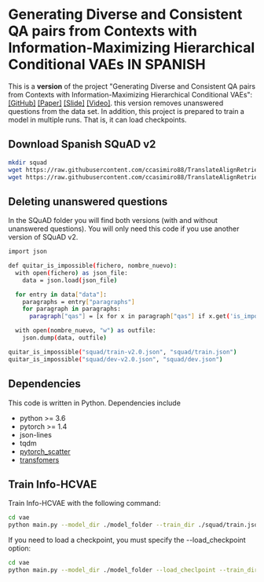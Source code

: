 # Generating Diverse and Consistent QA pairs from Contexts with Information-Maximizing Hierarchical Conditional VAEs IN SPANISH
This is a **version** of the project "Generating Diverse and Consistent QA pairs from Contexts with
Information-Maximizing Hierarchical Conditional VAEs":
[[GitHub]](https://github.com/seanie12/Info-HCVAE) [[Paper]](https://www.aclweb.org/anthology/2020.acl-main.20/) [[Slide]](https://drive.google.com/file/d/17oakiVKIaQ1Y_hSCkGfUIp8P6ORSYjjz/view?usp=sharing) [[Video]](https://slideslive.com/38928851/generating-diverse-and-consistent-qa-pairs-from-contexts-with-informationmaximizing-hierarchical-conditional-vaes).
this version removes unanswered questions from the data set. In addition, this project is prepared to train a model in multiple runs. That is, it can load checkpoints.


## Download Spanish SQuAD v2
```bash
mkdir squad
wget https://raw.githubusercontent.com/ccasimiro88/TranslateAlignRetrieve/c84784219785c1fc05884b26081d9b7b4156c019/SQuAD-es-v2.0/train-v2.0-es.json -O ./squad/train-v2.0.json
wget https://raw.githubusercontent.com/ccasimiro88/TranslateAlignRetrieve/c84784219785c1fc05884b26081d9b7b4156c019/SQuAD-es-v2.0/dev-v2.0-es.json -O ./squad/dev-v2.0.json
```

## Deleting unanswered questions
In the SQuAD folder you will find both versions (with and without unanswered questions). You will only need this code if you use another version of SQuAD v2.
```bash
import json

def quitar_is_impossible(fichero, nombre_nuevo):
  with open(fichero) as json_file:
    data = json.load(json_file)

  for entry in data["data"]:
    paragraphs = entry["paragraphs"]
    for paragraph in paragraphs:
      paragraph["qas"] = [x for x in paragraph["qas"] if x.get('is_impossible') == False]

  with open(nombre_nuevo, "w") as outfile:
    json.dump(data, outfile)

quitar_is_impossible("squad/train-v2.0.json", "squad/train.json")
quitar_is_impossible("squad/dev-v2.0.json", "squad/dev.json")
```

## Dependencies
This code is written in Python. Dependencies include
* python >= 3.6
* pytorch >= 1.4
* json-lines
* tqdm
* [pytorch_scatter](https://github.com/rusty1s/pytorch_scatter)
* [transfomers](https://github.com/huggingface/transformers)

## Train Info-HCVAE
Train Info-HCVAE with the following command:
```bash
cd vae
python main.py --model_dir ./model_folder --train_dir ./squad/train.json --dev_dir ./squad/dev.json
```
If you need to load a checkpoint, you must specify the --load_checkpoint option:
```bash
cd vae
python main.py --model_dir ./model_folder --load_checlpoint --train_dir ./squad/train.json --dev_dir ./squad/dev.json
```